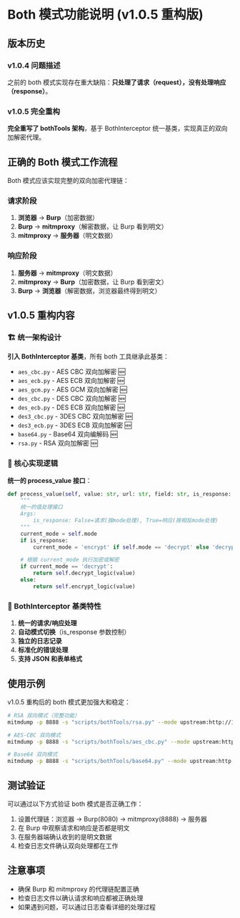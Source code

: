 # Both 模式功能说明 (v1.0.5 重构版)

## 版本历史

### v1.0.4 问题描述

之前的 both 模式实现存在重大缺陷：**只处理了请求（request），没有处理响应（response）**。

### v1.0.5 完全重构

**完全重写了 bothTools 架构**，基于 BothInterceptor 统一基类，实现真正的双向加解密代理。

## 正确的 Both 模式工作流程

Both 模式应该实现完整的双向加密代理链：

### 请求阶段

1. **浏览器** → **Burp**（加密数据）
2. **Burp** → **mitmproxy**（解密数据，让 Burp 看到明文）
3. **mitmproxy** → **服务器**（明文数据）

### 响应阶段

1. **服务器** → **mitmproxy**（明文数据）
2. **mitmproxy** → **Burp**（加密数据，让 Burp 看到密文）
3. **Burp** → **浏览器**（解密数据，浏览器最终得到明文）

## v1.0.5 重构内容

### 🏗️ 统一架构设计

**引入 BothInterceptor 基类**，所有 both 工具继承此基类：

- `aes_cbc.py` - AES CBC 双向加解密 🆕
- `aes_ecb.py` - AES ECB 双向加解密 🆕
- `aes_gcm.py` - AES GCM 双向加解密 🆕
- `des_cbc.py` - DES CBC 双向加解密 🆕
- `des_ecb.py` - DES ECB 双向加解密 🆕
- `des3_cbc.py` - 3DES CBC 双向加解密 🆕
- `des3_ecb.py` - 3DES ECB 双向加解密 🆕
- `base64.py` - Base64 双向编解码 🆕
- `rsa.py` - RSA 双向加解密 🆕

### 🔧 核心实现逻辑

**统一的 process_value 接口**：

```python
def process_value(self, value: str, url: str, field: str, is_response: bool = False) -> str:
    """
    统一的值处理接口
    Args:
        is_response: False=请求(按mode处理), True=响应(按相反mode处理)
    """
    current_mode = self.mode
    if is_response:
        current_mode = 'encrypt' if self.mode == 'decrypt' else 'decrypt'

    # 根据 current_mode 执行加密或解密
    if current_mode == 'decrypt':
        return self.decrypt_logic(value)
    else:
        return self.encrypt_logic(value)
```

### 🔄 BothInterceptor 基类特性

1. **统一的请求/响应处理**
2. **自动模式切换**（is_response 参数控制）
3. **独立的日志记录**
4. **标准化的错误处理**
5. **支持 JSON 和表单格式**

## 使用示例

v1.0.5 重构后的 both 模式更加强大和稳定：

```bash
# RSA 双向模式（完整功能）
mitmdump -p 8888 -s "scripts/bothTools/rsa.py" --mode upstream:http://127.0.0.1:8080 --ssl-insecure field="password" public_key="public.pem" private_key="private.pem"

# AES-CBC 双向模式
mitmdump -p 8888 -s "scripts/bothTools/aes_cbc.py" --mode upstream:http://127.0.0.1:8080 --ssl-insecure field="data" key="your_key_16bytes" iv="your_iv_16bytes"

# Base64 双向模式
mitmdump -p 8888 -s "scripts/bothTools/base64.py" --mode upstream:http://127.0.0.1:8080 --ssl-insecure field="data"
```

## 测试验证

可以通过以下方式验证 both 模式是否正确工作：

1. 设置代理链：浏览器 → Burp(8080) → mitmproxy(8888) → 服务器
2. 在 Burp 中观察请求和响应是否都是明文
3. 在服务器端确认收到的是明文数据
4. 检查日志文件确认双向处理都在工作

## 注意事项

- 确保 Burp 和 mitmproxy 的代理链配置正确
- 检查日志文件以确认请求和响应都被正确处理
- 如果遇到问题，可以通过日志查看详细的处理过程
